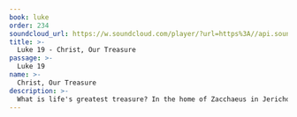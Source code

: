 ```yaml
---
book: luke
order: 234
soundcloud_url: https://w.soundcloud.com/player/?url=https%3A//api.soundcloud.com/tracks/
title: >-
  Luke 19 - Christ, Our Treasure
passage: >-
  Luke 19
name: >-
  Christ, Our Treasure
description: >-
  What is life's greatest treasure? In the home of Zacchaeus in Jericho Jesus told an amazing story - the parable of the nobleman, his subjects and his servants. It is an illustration of what our greatest treasure is and how we are to use it.
---
```


